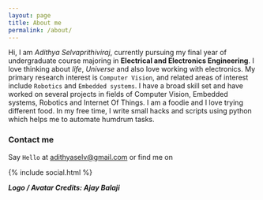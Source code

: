 ```yaml
---
layout: page
title: About me
permalink: /about/
---
```


Hi, I am *Adithya Selvaprithiviraj*, currently pursuing my final year of undergraduate course majoring in **Electrical and Electronics Engineering**. I love thinking about *life*, *Universe* and also love working with electronics. My primary research interest is `Computer Vision`, and related areas of interest include `Robotics` and `Embedded systems`. I have a broad skill set and have worked on several projects in fields of Computer Vision, Embedded systems, Robotics and Internet Of Things. I am a foodie and I love trying different food. In my free time, I write small hacks and scripts using python which helps me to automate humdrum tasks.


### Contact me

Say `Hello` at adithyaselv@gmail.com or find
me on

{% include social.html %}

***Logo / Avatar Credits: Ajay Balaji***